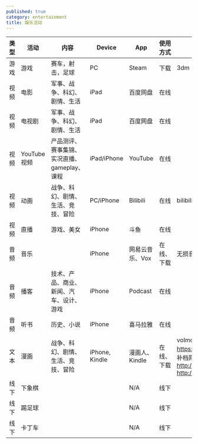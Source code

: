 ```yaml
---
published: true
category: entertainment
title: 娱乐活动
---
```


| 类型 | 活动        | 内容                                         | Device         | App             | 使用方式   | 资源网站                                                     |
| ---- | ----------- | -------------------------------------------- | -------------- | --------------- | ---------- | ------------------------------------------------------------ |
| 游戏 | 游戏        | 赛车，射击，足球                             | PC             | Steam           | 下载       | 3dm                                                          |
| 视频 | 电影        | 军事、战争、科幻、剧情、生活                 | iPad           | 百度网盘        | 在线       |                                                              |
| 视频 | 电视剧      | 军事、战争、科幻、剧情、生活                 | iPad           | 百度网盘        | 在线       |                                                              |
| 视频 | YouTube视频 | 产品测评、赛事集锦、实况直播、gameplay、课程 | iPad/iPhone    | YouTube         | 在线       |                                                              |
| 视频 | 动画        | 战争、科幻、剧情、生活、竞技、冒险           | PC/iPhone      | Bilibili        | 在线       | bilibili                                                     |
| 视频 | 直播        | 游戏、美女                                   | iPhone         | 斗鱼            | 在线       |                                                              |
| 音频 | 音乐        |                                              | iPhone         | 网易云音乐、Vox | 在线、下载 | 无损音乐                                                     |
| 音频 | 播客        | 技术、产品、商业、新闻、汽车、设计、游戏     | iPhone         | Podcast         | 在线       |                                                              |
| 音频 | 听书        | 历史、小说                                   | iPhone         | 喜马拉雅        | 在线       |                                                              |
| 文本 | 漫画        | 战争、科幻、剧情、生活、竞技、冒险           | iPhone, Kindle | 漫画人、Kindle  | 在线、下载 | volmoe漫画网站：https://vol.moe/ 知道漫画补档网站：http://kindle.smgzd.com/ http://www.mangabz.com |
| 线下 | 下象棋      |                                              |                | N/A             | 线下       |                                                              |
| 线下 | 踢足球      |                                              |                | N/A             | 线下       |                                                              |
| 线下 | 卡丁车      |                                              |                | N/A             | 线下       |                                                              |
